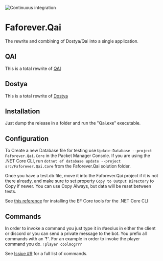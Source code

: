 ![Continuous integration](https://github.com/FAForever/faf-qai/workflows/Continuous%20integration/badge.svg)
# Faforever.Qai
The rewrite and combining of Dostya/Qai into a single application.

## QAI
This is a total rewrite of [QAI](https://github.com/FAForever/QAI)

## Dostya
This is a total rewrite of [Dostya](https://github.com/FAForever/Dostya)

## Installation
Just dump the release in a folder and run the "Qai.exe" executable.

## Configuration
To Create a new Database file for testing use `Update-Database --project Faforever.Qai.Core` in the Packet Manager Console.
If you are using the .NET Core CLI, run `dotnet ef database update --project src/Faforever.Qai.Core` from the Faforever.Qai solution folder.

Once you have a test.db file, move it into the Faforever.Qai project if it is not there already, and make sure to set property `Copy to Output Directory` to Copy if newer. You can use Copy Always, but data will be reset between tests.

See [this reference](https://docs.microsoft.com/en-us/ef/core/miscellaneous/cli/dotnet) for installing the EF Core tools for the .NET Core CLI 

## Commands
In order to invoke a command you just type it in #aeolus in either the client or discord or you can send a private message to the bot.
You prefix all commands with an **'!'**. For an example in order to invoke the player command you do.
`!player coolmcgrrr`

See [Issiue #9](https://github.com/FAForever/faf-qai/issues/9) for a full list of commands.
